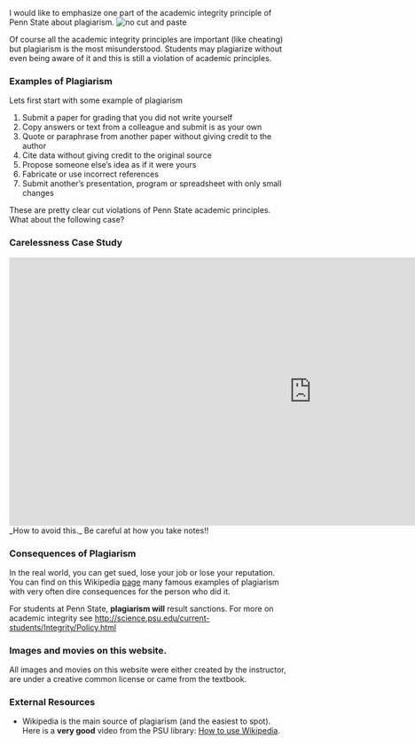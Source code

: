 I would like to emphasize one part of the academic integrity principle of Penn State about plagiarism. ![no cut and paste](https://online.science.psu.edu/sites/default/files/phys010/cutpaste.png)

Of course all the academic integrity principles are important (like cheating) but plagiarism is the most misunderstood. Students may plagiarize without even being aware of it and this is still a violation of academic principles.

### Examples of Plagiarism

Lets first start with some example of plagiarism

1. Submit a paper for grading that you did not write yourself
2. Copy answers or text from a colleague and submit is as your own
3. Quote or paraphrase from another paper without giving credit to the author
4. Cite data without giving credit to the original source
5. Propose someone else’s idea as if it were yours
6. Fabricate or use incorrect references
7. Submit another’s presentation, program or spreadsheet with only small changes

These are pretty clear cut violations of Penn State academic principles. What about the following case?

### Carelessness Case Study

<iframe src="https://h5p.org/h5p/embed/74906" width="1090" height="484" frameborder="0" allowfullscreen="allowfullscreen"></iframe><script src="https://h5p.org/sites/all/modules/h5p/library/js/h5p-resizer.js" charset="UTF-8"></script>
 
</div>_How to avoid this._ Be careful at how you take notes!!

### Consequences of Plagiarism

In the real world, you can get sued, lose your job or lose your reputation. You can find on this Wikipedia [page](http://en.wikipedia.org/wiki/List_of_plagiarism_incidents) many famous examples of plagiarism with very often dire consequences for the person who did it.

For students at Penn State, **plagiarism will** result sanctions. For more on academic integrity see http://science.psu.edu/current-students/Integrity/Policy.html 

### Images and movies on this website.

All images and movies on this website were either created by the instructor, are under a creative common license or came from the textbook. 

### External Resources

- Wikipedia is the main source of plagiarism (and the easiest to spot). Here is a **very good** video from the PSU library: [How to use Wikipedia](https://www.libraries.psu.edu/psul/tutorials/wikipedia.html).